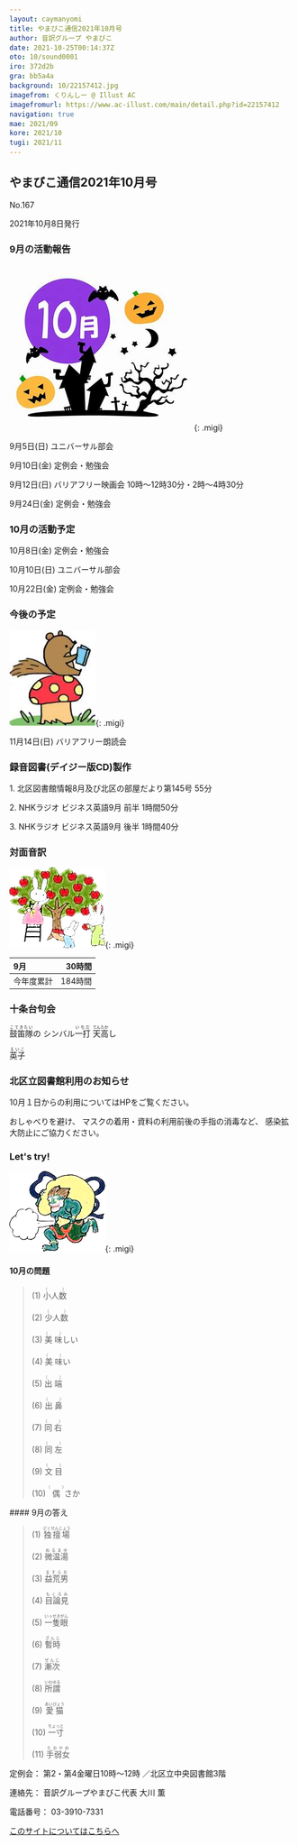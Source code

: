 ```yaml
---
layout: caymanyomi
title: やまびこ通信2021年10月号
author: 音訳グループ やまびこ
date: 2021-10-25T00:14:37Z
oto: 10/sound0001
iro: 372d2b
gra: bb5a4a
background: 10/22157412.jpg
imagefrom: くりんしー @ Illust AC
imagefromurl: https://www.ac-illust.com/main/detail.php?id=22157412
navigation: true
mae: 2021/09
kore: 2021/10
tugi: 2021/11
---
```



## <span data-dur="4.21" data-begin="2.750" id="xmri_0001" markdown="1">やまびこ通信2021年10月号</span>

<span data-dur="2.551" data-begin="6.960" id="xmri_0002" markdown="1">No.167</span>

<span data-dur="5.578" data-begin="9.511" id="xmri_0003" markdown="1">2021年10月8日発行</span>


### <span data-dur="3.245" data-begin="20.114" id="xmri_0006" markdown="1">9月の活動報告</span>

![cut1](media/10/cut1.png){: .migi}

<span data-dur="1.894" data-begin="25.209" id="xmri_0008" markdown="1">9月5日(日)</span>
<span data-dur="2.504" data-begin="27.103" id="xmri_0009" markdown="1">ユニバーサル部会</span>

<span data-dur="1.887" data-begin="29.607" id="xmri_000A" markdown="1">9月10日(金)</span>
<span data-dur="2.986" data-begin="31.494" id="xmri_000B" markdown="1">定例会・勉強会</span>

<span data-dur="2.173" data-begin="34.480" id="xmri_000C" markdown="1">9月12日(日)</span>
<span data-dur="6.292" data-begin="36.653" id="xmri_000D" markdown="1">バリアフリー映画会 10時～12時30分・2時～4時30分</span>

<span data-dur="2.236" data-begin="42.945" id="xmri_000E" markdown="1">9月24日(金)</span>
<span data-dur="4.386" data-begin="45.181" id="xmri_000F" markdown="1">定例会・勉強会</span>


### <span data-dur="3.251" data-begin="49.567" id="xmri_0010" markdown="1">10月の活動予定</span>

<span data-dur="2.024" data-begin="52.818" id="xmri_0011" markdown="1">10月8日(金)</span>
<span data-dur="2.986" data-begin="54.842" id="xmri_0012" markdown="1">定例会・勉強会</span>

<span data-dur="2.054" data-begin="57.828" id="xmri_0013" markdown="1">10月10日(日)</span>
<span data-dur="2.504" data-begin="59.882" id="xmri_0014" markdown="1">ユニバーサル部会</span>

<span data-dur="2.391" data-begin="62.386" id="xmri_0015" markdown="1">10月22日(金)</span>
<span data-dur="4.386" data-begin="64.777" id="xmri_0016" markdown="1">定例会・勉強会</span>


### <span data-dur="2.63" data-begin="69.163" id="xmri_0017" markdown="1">今後の予定</span>

![cut2](media/10/cut2.png){: .migi}

<span data-dur="2.516" data-begin="73.643" id="xmri_0019" markdown="1">11月14日(日)</span>
<span data-dur="4.183" data-begin="76.159" id="xmri_001A" markdown="1">バリアフリー朗読会</span>


### <span data-dur="4.728" data-begin="80.342" id="xmri_001B" markdown="1">録音図書(デイジー版CD)製作</span>



<span data-dur="0.815" data-begin="86.689" id="xmri_001D" markdown="1">1. </span>
<span data-dur="5.546" data-begin="87.504" id="xmri_001E" markdown="1">北区図書館情報8月及び北区の部屋だより第145号</span>
<span data-dur="2.196" data-begin="93.050" id="xmri_001F" markdown="1">55分</span>

<span data-dur="0.704" data-begin="95.246" id="xmri_0020" markdown="1">2. </span>
<span data-dur="3.916" data-begin="95.950" id="xmri_0021" markdown="1">NHKラジオ ビジネス英語9月 前半</span>
<span data-dur="2.601" data-begin="99.866" id="xmri_0022" markdown="1">1時間50分</span>

<span data-dur="0.871" data-begin="102.467" id="xmri_0023" markdown="1">3. </span>
<span data-dur="3.883" data-begin="103.338" id="xmri_0024" markdown="1">NHKラジオ ビジネス英語9月 後半</span>
<span data-dur="4.067" data-begin="107.221" id="xmri_0025" markdown="1">1時間40分</span>


### <span data-dur="2.666" data-begin="111.288" id="xmri_0026" markdown="1">対面音訳</span>

![cut3](media/10/cut3.png){: .migi}

<span data-dur="0.972" data-begin="115.804" id="xmri_0028" markdown="1">9月</span>|<span data-dur="2.27" data-begin="116.776" id="xmri_0029" markdown="1">30時間</span>
|:---|---:|
<span data-dur="1.59" data-begin="119.046" id="xmri_002A" markdown="1">今年度累計</span>|<span data-dur="4.079" data-begin="120.636" id="xmri_002B" markdown="1">184時間</span>


### <span data-dur="2.768" data-begin="124.715" id="xmri_002C" markdown="1">十条台句会</span>

<span data-dur="9.306" data-begin="127.483" id="xmri_002D" markdown="1"><ruby>鼓笛隊<rp>(</rp><rt>こてきたい</rt><rp>)</rp></ruby>の シンバル<ruby>一打<rp>(</rp><rt>いちだ</rt><rp>)</rp>
 </ruby><ruby>天<rp>(</rp><rt>てん</rt><rp>)</rp></ruby><ruby>高<rp>(</rp><rt>たか</rt><rp>)</rp></ruby>し</span>


<span data-dur="3.257" data-begin="136.789" id="xmri_002E" markdown="1" class="haigo"><ruby>英子<rp>(</rp><rt>えいこ</rt><rp>)</rp></ruby></span>


### <span data-dur="4.024" data-begin="140.046" id="xmri_002F" markdown="1">北区立図書館利用のお知らせ</span>

<span data-dur="5.976" data-begin="144.070" id="xmri_0030" markdown="1">10月１日からの利用についてはHPをご覧ください。</span>

<span data-dur="1.452" data-begin="150.046" id="xmri_0031" markdown="1">おしゃべりを避け、</span>
<span data-dur="4.362" data-begin="151.498" id="xmri_0032" markdown="1">マスクの着用・資料の利用前後の手指の消毒など、</span>
<span data-dur="5.044" data-begin="155.860" id="xmri_0033" markdown="1">感染拡大防止にご協力ください。</span>


### <span data-dur="2.449" data-begin="161.404" id="xmri_0035" markdown="1">Let's try!</span>

![cut4](media/10/cut4.png){: .migi}


#### <span data-dur="2.799" data-begin="165.703" id="xmri_0037" markdown="1">10月の問題</span>





<blockquote markdown="1">
(1) <ruby>小人数<rp>(</rp><rt>（　　　）</rt><rp>)</rp></ruby>

(2) <ruby>少人数<rp>(</rp><rt>（　　　）</rt><rp>)</rp></ruby>

(3) <ruby>美味<rp>(</rp><rt>（　　　）</rt><rp>)</rp></ruby>しい

(4) <ruby>美味<rp>(</rp><rt>（　　　）</rt><rp>)</rp></ruby>い

(5) <ruby>出端<rp>(</rp><rt>（　　　）</rt><rp>)</rp></ruby>

(6) <ruby>出鼻<rp>(</rp><rt>（　　　）</rt><rp>)</rp></ruby>

(7) <ruby>同右<rp>(</rp><rt>（　　　）</rt><rp>)</rp></ruby>

(8) <ruby>同左<rp>(</rp><rt>（　　　）</rt><rp>)</rp></ruby>

(9) <ruby>文目<rp>(</rp><rt>（　　　）</rt><rp>)</rp></ruby>

(10) <ruby>偶<rp>(</rp><rt>（　　　）</rt><rp>)</rp></ruby>さか


</blockquote>
#### <span data-dur="2.644" data-begin="173.027" id="xmri_0039" markdown="1">9月の答え</span>

<blockquote markdown="1">
<span data-dur="1.178" data-begin="175.671" id="xmri_003A" markdown="1">(1) </span>
<span data-dur="2.56" data-begin="176.849" id="xmri_003B" markdown="1"><ruby>独擅場<rp>(</rp><rt>どくせんじょう</rt><rp>)</rp></ruby></span>

<span data-dur="1.017" data-begin="179.409" id="xmri_003C" markdown="1">(2) </span>
<span data-dur="2.308" data-begin="180.426" id="xmri_003D" markdown="1"><ruby>微温湯<rp>(</rp><rt>ぬるまゆ</rt><rp>)</rp></ruby></span>

<span data-dur="1.144" data-begin="182.734" id="xmri_003E" markdown="1">(3) </span>
<span data-dur="2.262" data-begin="183.878" id="xmri_003F" markdown="1"><ruby>益荒男<rp>(</rp><rt>ますらお</rt><rp>)</rp></ruby></span>

<span data-dur="1.118" data-begin="186.140" id="xmri_0040" markdown="1">(4) </span>
<span data-dur="2.263" data-begin="187.258" id="xmri_0041" markdown="1"><ruby>目論見<rp>(</rp><rt>もくろみ</rt><rp>)</rp></ruby></span>

<span data-dur="1.046" data-begin="189.521" id="xmri_0042" markdown="1">(5) </span>
<span data-dur="2.443" data-begin="190.567" id="xmri_0043" markdown="1"><ruby>一隻眼<rp>(</rp><rt>いっせきがん</rt><rp>)</rp></ruby></span>

<span data-dur="1.177" data-begin="193.010" id="xmri_0044" markdown="1">(6) </span>
<span data-dur="2.171" data-begin="194.187" id="xmri_0045" markdown="1"><ruby>暫時<rp>(</rp><rt>ざんじ</rt><rp>)</rp></ruby></span>

<span data-dur="1.17" data-begin="196.358" id="xmri_0046" markdown="1">(7) </span>
<span data-dur="2.153" data-begin="197.528" id="xmri_0047" markdown="1"><ruby>漸次<rp>(</rp><rt>ぜんじ</rt><rp>)</rp></ruby></span>

<span data-dur="1.211" data-begin="199.681" id="xmri_0048" markdown="1">(8) </span>
<span data-dur="2.181" data-begin="200.892" id="xmri_0049" markdown="1"><ruby>所謂<rp>(</rp><rt>いわゆる</rt><rp>)</rp></ruby></span>

<span data-dur="1.197" data-begin="203.073" id="xmri_004A" markdown="1">(9) </span>
<span data-dur="2.248" data-begin="204.270" id="xmri_004B" markdown="1"><ruby>愛猫<rp>(</rp><rt>あいびょう</rt><rp>)</rp></ruby></span>

<span data-dur="1.137" data-begin="206.518" id="xmri_004C" markdown="1">(10) </span>
<span data-dur="2.165" data-begin="207.655" id="xmri_004D" markdown="1"><ruby>一寸<rp>(</rp><rt>ちょっと</rt><rp>)</rp></ruby></span>

<span data-dur="1.434" data-begin="209.820" id="xmri_004E" markdown="1">(11) </span>
<span data-dur="2.258" data-begin="211.254" id="xmri_004F" markdown="1"><ruby>手弱女<rp>(</rp><rt>たおやめ</rt><rp>)</rp></ruby></span>

</blockquote>


<span data-dur="1.205" data-begin="213.512" id="xmri_0050" markdown="1">定例会：</span>
<span data-dur="3.237" data-begin="214.717" id="xmri_0051" markdown="1">第2・第4金曜日10時～12時</span>
<span data-dur="3.048" data-begin="217.954" id="xmri_0052" markdown="1">／北区立中央図書館3階</span>  

<span data-dur="1.318" data-begin="221.002" id="xmri_0053" markdown="1">連絡先：</span>
<span data-dur="3.965" data-begin="222.320" id="xmri_0054" markdown="1">音訳グループやまびこ代表 大川 薫</span>  

<span data-dur="1.409" data-begin="226.285" id="xmri_0055" markdown="1">電話番号：</span>
<span data-dur="4.305" data-begin="227.694" id="xmri_0056" markdown="1">03-3910-7331</span>  

<a data-dur="5.93" data-begin="231.999" id="xmri_0057" markdown="1" href="mailto:ymbk2016ml@gmail.com?Subject=やまびこウェブサイトについて">このサイトについてはこちらへ</a>


